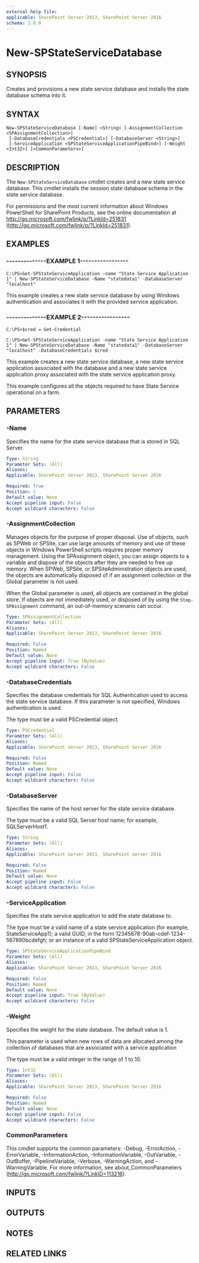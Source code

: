 ```yaml
---
external help file: 
applicable: SharePoint Server 2013, SharePoint Server 2016
schema: 2.0.0
---
```


# New-SPStateServiceDatabase

## SYNOPSIS
Creates and provisions a new state service database and installs the state database schema into it.


## SYNTAX

```
New-SPStateServiceDatabase [-Name] <String> [-AssignmentCollection <SPAssignmentCollection>]
 [-DatabaseCredentials <PSCredential>] [-DatabaseServer <String>]
 [-ServiceApplication <SPStateServiceApplicationPipeBind>] [-Weight <Int32>] [<CommonParameters>]
```

## DESCRIPTION
The `New-SPStateServiceDatabase` cmdlet creates and a new state service database.
This cmdlet installs the session state database schema in the state service database.

For permissions and the most current information about Windows PowerShell for SharePoint Products, see the online documentation at http://go.microsoft.com/fwlink/p/?LinkId=251831 (http://go.microsoft.com/fwlink/p/?LinkId=251831).


## EXAMPLES

### --------------EXAMPLE 1-----------------
```
C:\PS>Get-SPStateServiceApplication -name "State Service Application 1" | New-SPStateServiceDatabase -Name "statedata1" -DatabaseServer "localhost"
```

This example creates a new state service database by using Windows authentication and associates it with the provided service application.


### --------------EXAMPLE 2-----------------
```
C:\PS>$cred = Get-Credential

C:\PS>Get-SPStateServiceApplication -name "State Service Application 1" | New-SPStateServiceDatabase -Name "statedata1" -DatabaseServer "localhost" -DatabaseCredentials $cred
```

This example creates a new state service database, a new state service application associated with the database and a new state service application proxy associated with the state service application proxy.

This example configures all the objects required to have State Service operational on a farm.


## PARAMETERS

### -Name
Specifies the name for the state service database that is stored in SQL Server.

```yaml
Type: String
Parameter Sets: (All)
Aliases: 
Applicable: SharePoint Server 2013, SharePoint Server 2016

Required: True
Position: 1
Default value: None
Accept pipeline input: False
Accept wildcard characters: False
```

### -AssignmentCollection
Manages objects for the purpose of proper disposal.
Use of objects, such as SPWeb or SPSite, can use large amounts of memory and use of these objects in Windows PowerShell scripts requires proper memory management.
Using the SPAssignment object, you can assign objects to a variable and dispose of the objects after they are needed to free up memory.
When SPWeb, SPSite, or SPSiteAdministration objects are used, the objects are automatically disposed of if an assignment collection or the Global parameter is not used.

When the Global parameter is used, all objects are contained in the global store.
If objects are not immediately used, or disposed of by using the `Stop-SPAssignment` command, an out-of-memory scenario can occur.

```yaml
Type: SPAssignmentCollection
Parameter Sets: (All)
Aliases: 
Applicable: SharePoint Server 2013, SharePoint Server 2016

Required: False
Position: Named
Default value: None
Accept pipeline input: True (ByValue)
Accept wildcard characters: False
```

### -DatabaseCredentials
Specifies the database credentials for SQL Authentication used to access the state service database.
If this parameter is not specified, Windows authentication is used.

The type must be a valid PSCredential object.

```yaml
Type: PSCredential
Parameter Sets: (All)
Aliases: 
Applicable: SharePoint Server 2013, SharePoint Server 2016

Required: False
Position: Named
Default value: None
Accept pipeline input: False
Accept wildcard characters: False
```

### -DatabaseServer
Specifies the name of the host server for the state service database.

The type must be a valid SQL Server host name; for example, SQLServerHost1.

```yaml
Type: String
Parameter Sets: (All)
Aliases: 
Applicable: SharePoint Server 2013, SharePoint Server 2016

Required: False
Position: Named
Default value: None
Accept pipeline input: False
Accept wildcard characters: False
```

### -ServiceApplication
Specifies the state service application to add the state database to.

The type must be a valid name of a state service application (for example, StateServiceApp1); a valid GUID, in the form 12345678-90ab-cdef-1234-567890bcdefgh; or an instance of a valid SPStateServiceApplication object.

```yaml
Type: SPStateServiceApplicationPipeBind
Parameter Sets: (All)
Aliases: 
Applicable: SharePoint Server 2013, SharePoint Server 2016

Required: False
Position: Named
Default value: None
Accept pipeline input: True (ByValue)
Accept wildcard characters: False
```

### -Weight
Specifies the weight for the state database.
The default value is 1.

This parameter is used when new rows of data are allocated among the collection of databases that are associated with a service application

The type must be a valid integer in the range of 1 to 10.

```yaml
Type: Int32
Parameter Sets: (All)
Aliases: 
Applicable: SharePoint Server 2013, SharePoint Server 2016

Required: False
Position: Named
Default value: None
Accept pipeline input: False
Accept wildcard characters: False
```

### CommonParameters
This cmdlet supports the common parameters: -Debug, -ErrorAction, -ErrorVariable, -InformationAction, -InformationVariable, -OutVariable, -OutBuffer, -PipelineVariable, -Verbose, -WarningAction, and -WarningVariable. For more information, see about_CommonParameters (http://go.microsoft.com/fwlink/?LinkID=113216).

## INPUTS

## OUTPUTS

## NOTES

## RELATED LINKS
